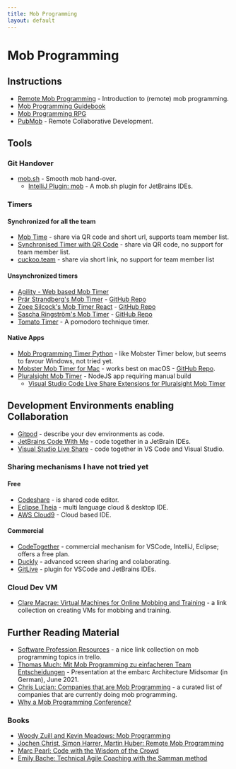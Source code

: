 ```yaml
---
title: Mob Programming
layout: default
---
```


# Mob Programming

## Instructions

* [Remote Mob Programming](https://www.remotemobprogramming.org) - Introduction to (remote) mob programming.
* [Mob Programming Guidebook](http://www.mobprogrammingguidebook.com)
* [Mob Programming RPG](https://github.com/willemlarsen/mobprogrammingrpg)
* [PubMob](https://pubmob.com) - Remote Collaborative Development.

## Tools

### Git Handover

* [mob.sh](https://mob.sh) - Smooth mob hand-over.
  * [IntelliJ Plugin: mob](https://plugins.jetbrains.com/plugin/14266-mob) - A mob.sh plugin for JetBrains IDEs.

### Timers

#### Synchronized for all the team

* [Mob Time](https://mobti.me/) - share via QR code and short url, supports team member list.
* [Synchronised Timer with QR Code](http://workshoptimer.com/) - share via QR code, no support for team member list.
* [cuckoo.team](https://cuckoo.team/) - share via short link, no support for team member list

#### Unsynchronized timers

* [Agility - Web based Mob Timer](https://agility.jahed.dev)
* [Prär Strandberg's Mob Timer](https://mobtimer.com/) - [GitHub Repo](https://github.com/Pratterino/mobtimer)
* [Zoee Silcock's Mob Timer React](http://mobtimer.zoeetrope.com/) - [GitHub Repo](https://github.com/zoeesilcock/mobtimer-react)
* [Sascha Ringström's Mob Timer](https://saschamz.github.io/mobtimer/) - [GitHub Repo](https://github.com/Saschamz/mobtimer)
* [Tomato Timer](https://tomato-timer.com/) - A pomodoro technique timer.

#### Native Apps

* [Mob Programming Timer Python](https://github.com/MobProgramming/MobTimer.Python) - like Mobster Timer below, but seems to favour Windows, not tried yet.
* [Mobster Mob Timer for Mac](http://mobster.cc) - works best on macOS - [GitHub Repo](https://github.com/dillonkearns/mobster).
* [Pluralsight Mob Timer](https://github.com/pluralsight/mob-timer) - NodeJS app requiring manual build
  * [Visual Studio Code Live Share Extensions for Pluralsight Mob Timer](https://marketplace.visualstudio.com/items?itemName=pluralsight.live-share-mob-timer)

## Development Environments enabling Collaboration

* [Gitpod](https://www.gitpod.io/) - describe your dev environments as code.
* [JetBrains Code With Me](https://blog.jetbrains.com/de/blog/2020/10/01/code-with-me-eap/) - code together in a JetBrain IDEs.
* [Visual Studio Live Share](https://visualstudio.microsoft.com/de/services/live-share/) - code together in VS Code and Visual Studio.

### Sharing mechanisms I have not tried yet

#### Free

* [Codeshare](https://codeshare.io/) - is shared code editor.
* [Eclipse Theia](https://theia-ide.org/) - multi language cloud & desktop IDE.
* [AWS Cloud9](https://aws.amazon.com/de/cloud9/) - Cloud based IDE.

#### Commercial

* [CodeTogether](https://www.codetogether.com/) - commercial mechanism for VSCode, IntelliJ, Eclipse; offers a free plan.
* [Duckly](https://duckly.com/) - advanced screen sharing and colaborating.
* [GitLive](https://git.live/) - plugin for VSCode and JetBrains IDEs.

### Cloud Dev VM

* [Clare Macrae: Virtual Machines for Online Mobbing and Training](https://claremacrae.co.uk/blog/2020/12/virtual-machines-for-online-mobbing-and-training) - a link collection on creating VMs for mobbing and training.

## Further Reading Material

* [Software Profession Resources](https://trello.com/b/1lfMkCOh/software-profession-resources) - a nice link collection on mob programming topics in trello.
* [Thomas Much: Mit Mob Programming zu einfacheren Team Entscheidungen](https://www.muchsoft.com/presentations/MobProgramming-embarcMidsommar-2021.pdf) - Presentation at the embarc Architecture Midsomar (in German), June 2021.
* [Chris Lucian: Companies that are Mob Programming](https://www.chrislucian.com/p/companies-that-are-mob-programming.html) - a curated list of companies that are currently doing mob programming.
* [Why a Mob Programming Conference?](https://mobprogramming.org/)

### Books

* [Woody Zuill and Kevin Meadows: Mob Programming](https://leanpub.com/mobprogramming)
* [Jochen Christ, Simon Harrer, Martin Huber: Remote Mob Programming](https://leanpub.com/remotemobprogramming)
* [Marc Pearl: Code with the Wisdom of the Crowd](https://pragprog.com/titles/mpmob/code-with-the-wisdom-of-the-crowd/)
* [Emily Bache: Technical Agile Coaching with the Samman method](https://leanpub.com/techagilecoach)